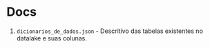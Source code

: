 # Docs

1. `dicionarios_de_dados.json` - Descritivo das tabelas existentes no datalake e suas colunas.
